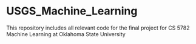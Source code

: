 # USGS_Machine_Learning
This repository includes all relevant code for the final project for CS 5782 Machine Learning at Oklahoma State University

